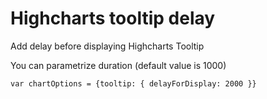 Highcharts tooltip delay
========================

Add delay before displaying Highcharts Tooltip

You can parametrize duration (default value is 1000)

`var chartOptions = {tooltip: { delayForDisplay: 2000 }}`

